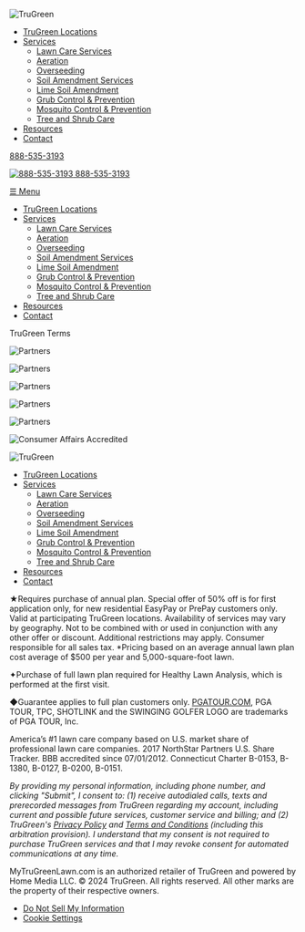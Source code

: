 ![TruGreen](https://mytrugreenlawn.com/wp-content/themes/trugreen/images/logo.png)

* [TruGreen Locations](https://mytrugreenlawn.com/locations/)
* [Services](https://mytrugreenlawn.com/services/)
    * [Lawn Care Services](https://mytrugreenlawn.com/services/lawn-care-services/)
    * [Aeration](https://mytrugreenlawn.com/services/lawn-aeration-services/)
    * [Overseeding](https://mytrugreenlawn.com/services/overseeding-lawn-care-services/)
    * [Soil Amendment Services](https://mytrugreenlawn.com/services/soil-amendment-analysis-services/)
    * [Lime Soil Amendment](https://mytrugreenlawn.com/services/lime-soil-amendment-services/)
    * [Grub Control & Prevention](https://mytrugreenlawn.com/services/grub-prevention-control-services/)
    * [Mosquito Control & Prevention](https://mytrugreenlawn.com/services/mosquito-control-and-prevention-services/)
    * [Tree and Shrub Care](https://mytrugreenlawn.com/services/tree-and-shrub-care/)
* [Resources](https://mytrugreenlawn.com/resources/)
* [Contact](https://mytrugreenlawn.com/contact/)

[888-535-3193](tel:8885353193)

 [![888-535-3193](https://mytrugreenlawn.com/wp-content/themes/trugreen/images/phone-orange.png) 888-535-3193](tel:888-535-3193)

[☰ Menu](#mobile-menu)

* [TruGreen Locations](https://mytrugreenlawn.com/locations/)
* [Services](https://mytrugreenlawn.com/services/)
    * [Lawn Care Services](https://mytrugreenlawn.com/services/lawn-care-services/)
    * [Aeration](https://mytrugreenlawn.com/services/lawn-aeration-services/)
    * [Overseeding](https://mytrugreenlawn.com/services/overseeding-lawn-care-services/)
    * [Soil Amendment Services](https://mytrugreenlawn.com/services/soil-amendment-analysis-services/)
    * [Lime Soil Amendment](https://mytrugreenlawn.com/services/lime-soil-amendment-services/)
    * [Grub Control & Prevention](https://mytrugreenlawn.com/services/grub-prevention-control-services/)
    * [Mosquito Control & Prevention](https://mytrugreenlawn.com/services/mosquito-control-and-prevention-services/)
    * [Tree and Shrub Care](https://mytrugreenlawn.com/services/tree-and-shrub-care/)
* [Resources](https://mytrugreenlawn.com/resources/)
* [Contact](https://mytrugreenlawn.com/contact/)

TruGreen Terms

![Partners](https://mytrugreenlawn.com/wp-content/themes/trugreen/images/home-top-logo-6.png)

![Partners](https://mytrugreenlawn.com/wp-content/themes/trugreen/images/home-top-logo-5.png)

![Partners](https://mytrugreenlawn.com/wp-content/themes/trugreen/images/home-top-logo-1.png)

![Partners](https://mytrugreenlawn.com/wp-content/themes/trugreen/images/home-top-logo-3.png)

![Partners](https://mytrugreenlawn.com/wp-content/themes/trugreen/images/home-top-logo-4.png)

![Consumer Affairs Accredited](https://mytrugreenlawn.com/wp-content/themes/trugreen/images/footer-badge.png)

![TruGreen](https://mytrugreenlawn.com/wp-content/themes/trugreen/images/tg-authorized-reseller.png)

* [TruGreen Locations](https://mytrugreenlawn.com/locations/)
* [Services](https://mytrugreenlawn.com/services/)
    * [Lawn Care Services](https://mytrugreenlawn.com/services/lawn-care-services/)
    * [Aeration](https://mytrugreenlawn.com/services/lawn-aeration-services/)
    * [Overseeding](https://mytrugreenlawn.com/services/overseeding-lawn-care-services/)
    * [Soil Amendment Services](https://mytrugreenlawn.com/services/soil-amendment-analysis-services/)
    * [Lime Soil Amendment](https://mytrugreenlawn.com/services/lime-soil-amendment-services/)
    * [Grub Control & Prevention](https://mytrugreenlawn.com/services/grub-prevention-control-services/)
    * [Mosquito Control & Prevention](https://mytrugreenlawn.com/services/mosquito-control-and-prevention-services/)
    * [Tree and Shrub Care](https://mytrugreenlawn.com/services/tree-and-shrub-care/)
* [Resources](https://mytrugreenlawn.com/resources/)
* [Contact](https://mytrugreenlawn.com/contact/)

★Requires purchase of annual plan. Special offer of 50% off is for first application only, for new residential EasyPay or PrePay customers only. Valid at participating TruGreen locations. Availability of services may vary by geography. Not to be combined with or used in conjunction with any other offer or discount. Additional restrictions may apply. Consumer responsible for all sales tax. \*Pricing based on an average annual lawn plan cost average of $500 per year and 5,000-square-foot lawn.

✦Purchase of full lawn plan required for Healthy Lawn Analysis, which is performed at the first visit.

◆Guarantee applies to full plan customers only. [PGATOUR.COM](https://www.pgatour.com/), PGA TOUR, TPC, SHOTLINK and the SWINGING GOLFER LOGO are trademarks of PGA TOUR, Inc.

America’s #1 lawn care company based on U.S. market share of professional lawn care companies. 2017 NorthStar Partners U.S. Share Tracker. BBB accredited since 07/01/2012. Connecticut Charter B-0153, B-1380, B-0127, B-0200, B-0151.

_By providing my personal information, including phone number, and clicking "Submit", I consent to: (1) receive autodialed calls, texts and prerecorded messages from TruGreen regarding my account, including current and possible future services, customer service and billing; and (2) TruGreen's [Privacy Policy](https://mytrugreenlawn.com/privacy-policy/) and [Terms and Conditions](https://mytrugreenlawn.com/terms-and-conditions/) (including this arbitration provision). I understand that my consent is not required to purchase TruGreen services and that I may revoke consent for automated communications at any time._

MyTruGreenLawn.com is an authorized retailer of TruGreen and powered by Home Media LLC. © 2024 TruGreen. All rights reserved. All other marks are the property of their respective owners.

* [Do Not Sell My Information](https://privacyportal.onetrust.com/webform/b120638d-a94e-4643-abb9-0f63a17cb2b7/a6ebde9e-95f0-45ae-8de7-97335a80a298)
* [Cookie Settings](#)